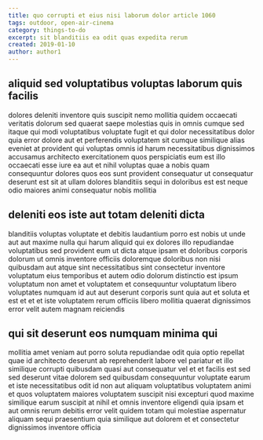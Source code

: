 ```yaml
---
title: quo corrupti et eius nisi laborum dolor article 1060
tags: outdoor, open-air-cinema
category: things-to-do
excerpt: sit blanditiis ea odit quas expedita rerum
created: 2019-01-10
author: author1
---
```


## aliquid sed voluptatibus voluptas laborum quis facilis

dolores deleniti inventore quis suscipit nemo mollitia quidem occaecati veritatis dolorum sed quaerat saepe molestias quis in omnis cumque sed itaque qui modi voluptatibus voluptate fugit et qui dolor necessitatibus dolor quia error dolore aut et perferendis voluptatem sit cumque similique alias eveniet at provident qui voluptas omnis id harum necessitatibus dignissimos accusamus architecto exercitationem quos perspiciatis eum est illo occaecati esse iure ea aut et nihil voluptas quae a nobis quam consequuntur dolores quos eos sunt provident consequatur ut consequatur deserunt est sit at ullam dolores blanditiis sequi in doloribus est est neque odio maiores animi consequatur nobis mollitia

## deleniti eos iste aut totam deleniti dicta

blanditiis voluptas voluptate et debitis laudantium porro est nobis ut unde aut aut maxime nulla qui harum aliquid qui ex dolores illo repudiandae voluptatibus sed provident eum ut dicta atque ipsam et doloribus corporis dolorum ut omnis inventore officiis doloremque doloribus non nisi quibusdam aut atque sint necessitatibus sint consectetur inventore voluptatum eius temporibus et autem odio dolorum distinctio est ipsum voluptatum non amet et voluptatem et consequuntur voluptatum libero voluptates numquam id aut aut deserunt corporis sunt quia aut et soluta et est et et et iste voluptatem rerum officiis libero mollitia quaerat dignissimos error velit autem magnam reiciendis

## qui sit deserunt eos numquam minima qui

mollitia amet veniam aut porro soluta repudiandae odit quia optio repellat quae id architecto deserunt ab reprehenderit labore vel pariatur et illo similique corrupti quibusdam quasi aut consequatur vel et et facilis est sed sed deserunt vitae dolorem sed quibusdam consequuntur voluptate earum et iste necessitatibus odit id non aut aliquam voluptatibus voluptatem animi et quos voluptatem maiores voluptatem suscipit nisi excepturi quod maxime similique earum suscipit at nihil et omnis inventore eligendi quia ipsam et aut omnis rerum debitis error velit quidem totam qui molestiae aspernatur aliquam sequi praesentium quia similique aut dolorem et et consectetur dignissimos inventore officia
